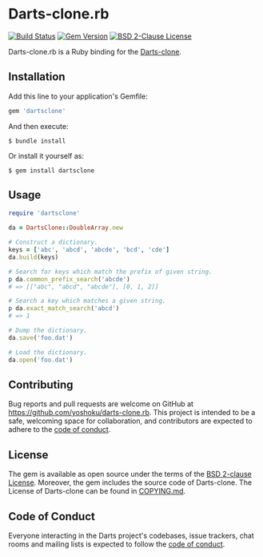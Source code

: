 # Darts-clone.rb

[![Build Status](https://github.com/yoshoku/darts-clone.rb/workflows/build/badge.svg)](https://github.com/yoshoku/darts-clone.rb/actions?query=workflow%3Abuild)
[![Gem Version](https://badge.fury.io/rb/dartsclone.svg)](https://badge.fury.io/rb/dartsclone)
[![BSD 2-Clause License](https://img.shields.io/badge/License-BSD%202--Clause-orange.svg)](https://github.com/yoshoku/darts-clone.rb/blob/master/LICENSE.txt)

Darts-clone.rb is a Ruby binding for the [Darts-clone](https://github.com/s-yata/darts-clone).

## Installation

Add this line to your application's Gemfile:

```ruby
gem 'dartsclone'
```

And then execute:

    $ bundle install

Or install it yourself as:

    $ gem install dartsclone

## Usage

```ruby
require 'dartsclone'

da = DartsClone::DoubleArray.new

# Construct a dictionary.
keys = ['abc', 'abcd', 'abcde', 'bcd', 'cde']
da.build(keys)

# Search for keys which match the prefix of given string.
p da.common_prefix_search('abcde')
# => [["abc", "abcd", "abcde"], [0, 1, 2]]

# Search a key which matches a given string.
p da.exact_match_search('abcd')
# => 1

# Dump the dictionary.
da.save('foo.dat')

# Load the dictionary.
da.open('foo.dat')
```

## Contributing

Bug reports and pull requests are welcome on GitHub at https://github.com/yoshoku/darts-clone.rb.
This project is intended to be a safe, welcoming space for collaboration, and contributors are expected to adhere to the [code of conduct](https://github.com/yoshoku/darts-clone.rb/blob/master/CODE_OF_CONDUCT.md).

## License

The gem is available as open source under the terms of the [BSD 2-clause License](https://opensource.org/licenses/BSD-2-Clause).
Moreover, the gem includes the source code of Darts-clone.
The License of Darts-clone can be found in [COPYING.md](https://github.com/yoshoku/darts-clone.rb/blob/master/ext/dartsclone/src/COPYING.md).

## Code of Conduct

Everyone interacting in the Darts project's codebases, issue trackers, chat rooms and mailing lists is expected to follow the [code of conduct](https://github.com/yoshoku/darts-clone.rb/blob/master/CODE_OF_CONDUCT.md).

